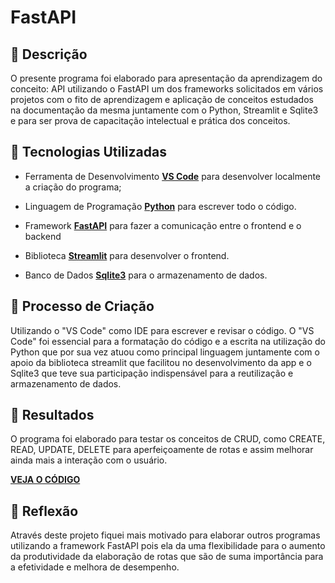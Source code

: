 # FastAPI

## 📒 Descrição
O presente programa foi elaborado para apresentação da aprendizagem do conceito: API utilizando o FastAPI um dos frameworks solicitados em vários projetos com o fito de aprendizagem e aplicação de conceitos estudados na documentação da mesma juntamente com o Python, Streamlit e Sqlite3 e para ser prova de capacitação intelectual e prática dos conceitos.


## 🤖 Tecnologias Utilizadas
- Ferramenta de Desenvolvimento **[VS Code](https://code.visualstudio.com/download)** para desenvolver localmente a criação do programa;

- Linguagem de Programação **[Python](https://docs.python.org/)** para escrever todo o código.

- Framework **[FastAPI](https://fastapi.tiangolo.com)** para fazer a comunicação entre o frontend e o backend

- Biblioteca **[Streamlit](https://docs.streamlit.io)** para desenvolver o frontend.

- Banco de Dados **[Sqlite3](https://sqlite.org/docs.html)** para o armazenamento de dados.

## 🧐 Processo de Criação
Utilizando o "VS Code" como IDE para escrever e revisar o código. O "VS Code" foi essencial para a formatação do código e a escrita na utilização do Python que por sua vez atuou como principal linguagem juntamente com o apoio da biblioteca streamlit que facilitou no desenvolvimento da app e o Sqlite3 que teve sua participação indispensável para a reutilização e armazenamento de dados.

## 🚀 Resultados
O programa foi elaborado para testar os conceitos de CRUD, como CREATE, READ, UPDATE, DELETE para aperfeiçoamente de rotas e assim melhorar ainda mais a interação com o usuário.

**[VEJA O CÓDIGO](https://github.com/hyagow/estoque_app_v2)**

## 💭 Reflexão
Através deste projeto fiquei mais motivado para elaborar outros programas utilizando a framework FastAPI pois ela da uma flexibilidade para o aumento da produtividade da elaboração de rotas que são de suma importância para a efetividade e melhora de desempenho.